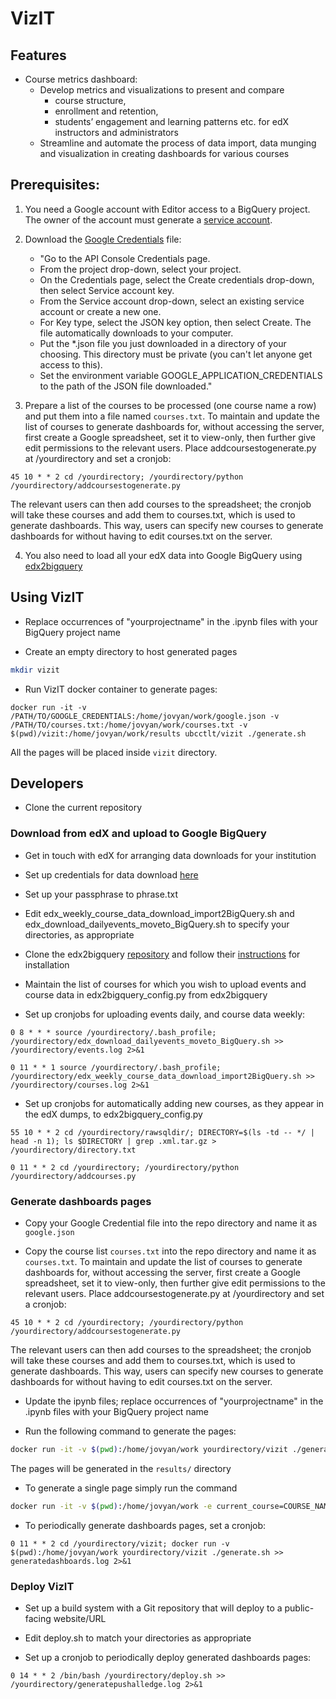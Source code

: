 # VizIT

## Features

- Course metrics dashboard:
  - Develop metrics and visualizations to present and compare
    - course structure,
    - enrollment and retention,
    - students’ engagement and learning patterns etc. for edX instructors and administrators
  - Streamline and automate the process of data import, data munging and visualization in creating dashboards for various courses

## Prerequisites:

1. You need a Google account with Editor access to a BigQuery project. The owner of the account must generate a [service account](https://developers.google.com/identity/protocols/OAuth2ServiceAccount).

2. Download the [Google Credentials](https://developers.google.com/identity/protocols/application-default-credentials) file:

    * "Go to the API Console Credentials page.
    * From the project drop-down, select your project.
    * On the Credentials page, select the Create credentials drop-down, then select Service account key.
    * From the Service account drop-down, select an existing service account or create a new one.
    * For Key type, select the JSON key option, then select Create. The file automatically downloads to your computer.
    * Put the *.json file you just downloaded in a directory of your choosing. This directory must be private (you can't let anyone get access to this).
    * Set the environment variable GOOGLE_APPLICATION_CREDENTIALS to the path of the JSON file downloaded."

3. Prepare a list of the courses to be processed (one course name a row) and put them into a file named `courses.txt`. To maintain and update the list of courses to generate dashboards for, without accessing the server, first create a Google spreadsheet, set it to view-only, then further give edit permissions to the relevant users. Place addcoursestogenerate.py at /yourdirectory and set a cronjob:

```
45 10 * * 2 cd /yourdirectory; /yourdirectory/python /yourdirectory/addcoursestogenerate.py
```

The relevant users can then add courses to the spreadsheet; the cronjob will take these courses and add them to courses.txt, which is used to generate dashboards. This way, users can specify new courses to generate dashboards for without having to edit courses.txt on the server.

4. You also need to load all your edX data into Google BigQuery using [edx2bigquery](https://github.com/mitodl/edx2bigquery)

## Using VizIT

* Replace occurrences of "yourprojectname" in the .ipynb files with your BigQuery project name

* Create an empty directory to host generated pages
```bash
mkdir vizit
```

* Run VizIT docker container to generate pages:
```
docker run -it -v /PATH/TO/GOOGLE_CREDENTIALS:/home/jovyan/work/google.json -v /PATH/TO/courses.txt:/home/jovyan/work/courses.txt -v $(pwd)/vizit:/home/jovyan/work/results ubcctlt/vizit ./generate.sh
```
All the pages will be placed inside `vizit` directory.

## Developers

* Clone the current repository

### Download from edX and upload to Google BigQuery

* Get in touch with edX for arranging data downloads for your institution

* Set up credentials for data download [here](http://edx.readthedocs.io/projects/devdata/en/latest/data_czars/credentials.html)

* Set up your passphrase to phrase.txt

* Edit edx_weekly_course_data_download_import2BigQuery.sh and edx_download_dailyevents_moveto_BigQuery.sh to specify your directories, as appropriate

* Clone the edx2bigquery [repository](https://github.com/mitodl/edx2bigquery) and follow their [instructions](https://github.com/mitodl/edx2bigquery/blob/master/README.md) for installation

* Maintain the list of courses for which you wish to upload events and course data in edx2bigquery_config.py from edx2bigquery 

* Set up cronjobs for uploading events daily, and course data weekly:
```
0 8 * * * source /yourdirectory/.bash_profile; /yourdirectory/edx_download_dailyevents_moveto_BigQuery.sh >> /yourdirectory/events.log 2>&1
```
```
0 11 * * 1 source /yourdirectory/.bash_profile; /yourdirectory/edx_weekly_course_data_download_import2BigQuery.sh >> /yourdirectory/courses.log 2>&1
```

* Set up cronjobs for automatically adding new courses, as they appear in the edX dumps, to edx2bigquery_config.py
```
55 10 * * 2 cd /yourdirectory/rawsqldir/; DIRECTORY=$(ls -td -- */ | head -n 1); ls $DIRECTORY | grep .xml.tar.gz > /yourdirectory/directory.txt
```
```
0 11 * * 2 cd /yourdirectory; /yourdirectory/python /yourdirectory/addcourses.py
```

### Generate dashboards pages

* Copy your Google Credential file into the repo directory and name it as `google.json`

* Copy the course list `courses.txt` into the repo directory and name it as `courses.txt`. To maintain and update the list of courses to generate dashboards for, without accessing the server, first create a Google spreadsheet, set it to view-only, then further give edit permissions to the relevant users. Place addcoursestogenerate.py at /yourdirectory and set a cronjob:

```
45 10 * * 2 cd /yourdirectory; /yourdirectory/python /yourdirectory/addcoursestogenerate.py
```

The relevant users can then add courses to the spreadsheet; the cronjob will take these courses and add them to courses.txt, which is used to generate dashboards. This way, users can specify new courses to generate dashboards for without having to edit courses.txt on the server.

* Update the ipynb files; replace occurrences of "yourprojectname" in the .ipynb files with your BigQuery project name

* Run the following command to generate the pages:
```bash
docker run -it -v $(pwd):/home/jovyan/work yourdirectory/vizit ./generate.sh
```
The pages will be generated in the `results/` directory

* To generate a single page simply run the command
```bash
docker run -it -v $(pwd):/home/jovyan/work -e current_course=COURSE_NAME yourdirectory/vizit jupyter nbconvert --execute $current_course coursepage.ipynb --ExecutePreprocessor.kernel_name=python && mv coursepage.html results/$current_course.html
```

* To periodically generate dashboards pages, set a cronjob:
```
0 11 * * 2 cd /yourdirectory/vizit; docker run -v $(pwd):/home/jovyan/work yourdirectory/vizit ./generate.sh >> generatedashboards.log 2>&1
```

### Deploy VizIT

* Set up a build system with a Git repository that will deploy to a public-facing website/URL

* Edit deploy.sh to match your directories as appropriate

* Set up a cronjob to periodically deploy generated dashboards pages:
```
0 14 * * 2 /bin/bash /yourdirectory/deploy.sh >> /yourdirectory/generatepushalledge.log 2>&1
```